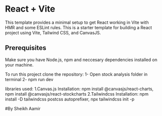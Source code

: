 # React + Vite

This template provides a minimal setup to get React working in Vite with HMR and some ESLint rules.
This is a starter template for building a React project using Vite, Tailwind CSS, and CanvasJS.

## Prerequisites

Make sure you have Node.js, npm and neccesary dependencies installed on your machine.

To run this project clone the repository:
1- Open stock analysis folder in terminal 
2- npm run dev

libraries used: 
1.Canvas.js
Installation: npm install @canvasjs/react-charts, npm install @canvasjs/react-stockcharts
2.Tailwindcss
Installation: npm install -D tailwindcss postcss autoprefixer, npx tailwindcss init -p

#By Sheikh Aamir
